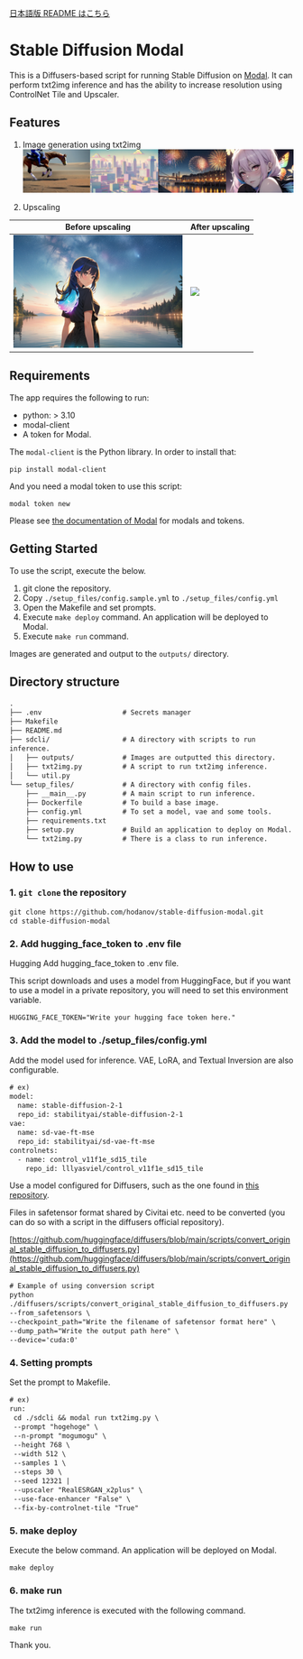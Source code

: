 [日本語版 README はこちら](README_ja.md)

# Stable Diffusion Modal

This is a Diffusers-based script for running Stable Diffusion on [Modal](https://modal.com/). It can perform txt2img inference and has the ability to increase resolution using ControlNet Tile and Upscaler.

## Features

1. Image generation using txt2img
![](assets/20230902_tile_imgs.png)

2. Upscaling

| Before upscaling | After upscaling |
| ---- | ---- |
| <img src="assets/20230708204347_1172778945_0_0.png" width="300"> | <img src="assets/20230708204347_1172778945_0_2.png" width="300"> |

## Requirements

The app requires the following to run:

- python: > 3.10
- modal-client
- A token for Modal.

The `modal-client` is the Python library. In order to install that:

```
pip install modal-client
```

And you need a modal token to use this script:

```
modal token new
```

Please see [the documentation of Modal](https://modal.com/docs/guide) for modals and tokens.

## Getting Started

To use the script, execute the below.

1. git clone the repository.
2. Copy `./setup_files/config.sample.yml` to `./setup_files/config.yml`
3. Open the Makefile and set prompts.
4. Execute `make deploy` command. An application will be deployed to Modal.
5. Execute `make run` command.

Images are generated and output to the `outputs/` directory.

## Directory structure

```
.
├── .env                    # Secrets manager
├── Makefile
├── README.md
├── sdcli/                  # A directory with scripts to run inference.
│   ├── outputs/            # Images are outputted this directory.
│   ├── txt2img.py          # A script to run txt2img inference.
│   └── util.py
└── setup_files/            # A directory with config files.
    ├── __main__.py         # A main script to run inference.
    ├── Dockerfile          # To build a base image.
    ├── config.yml          # To set a model, vae and some tools.
    ├── requirements.txt
    ├── setup.py            # Build an application to deploy on Modal.
    └── txt2img.py          # There is a class to run inference.
```

## How to use

### 1. `git clone` the repository

```
git clone https://github.com/hodanov/stable-diffusion-modal.git
cd stable-diffusion-modal
```

### 2. Add hugging_face_token to .env file

Hugging Add hugging_face_token to .env file.

This script downloads and uses a model from HuggingFace, but if you want to use a model in a private repository, you will need to set this environment variable.

```
HUGGING_FACE_TOKEN="Write your hugging face token here."
```

### 3. Add the model to ./setup_files/config.yml

Add the model used for inference. VAE, LoRA, and Textual Inversion are also configurable.

```
# ex)
model:
  name: stable-diffusion-2-1
  repo_id: stabilityai/stable-diffusion-2-1
vae:
  name: sd-vae-ft-mse
  repo_id: stabilityai/sd-vae-ft-mse
controlnets:
  - name: control_v11f1e_sd15_tile
    repo_id: lllyasviel/control_v11f1e_sd15_tile
```

Use a model configured for Diffusers, such as the one found in [this repository](https://huggingface.co/stabilityai/stable-diffusion-2-1).

Files in safetensor format shared by Civitai etc. need to be converted (you can do so with a script in the diffusers official repository).

[https://github.com/huggingface/diffusers/blob/main/scripts/convert_original_stable_diffusion_to_diffusers.py](https://github.com/huggingface/diffusers/blob/main/scripts/convert_original_stable_diffusion_to_diffusers.py)

```
# Example of using conversion script
python ./diffusers/scripts/convert_original_stable_diffusion_to_diffusers.py --from_safetensors \
--checkpoint_path="Write the filename of safetensor format here" \
--dump_path="Write the output path here" \
--device='cuda:0'
```

### 4. Setting prompts

Set the prompt to Makefile.

```
# ex)
run:
 cd ./sdcli && modal run txt2img.py \
 --prompt "hogehoge" \
 --n-prompt "mogumogu" \
 --height 768 \
 --width 512 \
 --samples 1 \
 --steps 30 \
 --seed 12321 |
 --upscaler "RealESRGAN_x2plus" \
 --use-face-enhancer "False" \
 --fix-by-controlnet-tile "True"
```

### 5. make deploy

Execute the below command. An application will be deployed on Modal.

```
make deploy
```

### 6. make run

The txt2img inference is executed with the following command.

```
make run
```

Thank you.
